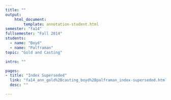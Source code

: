 ```yaml
---
title: ""
output:
    html_document:
        template: annotation-student.html
semester: "fa14"
fullsemester: "Fall 2014"
students:
  - name: "Boyd"
  - name: "Palframan"
topic: "Gold and Casting"

intro: ""

pages:
- title: "Index Superseded"
  link: "fa14_ann_gold%2Bcasting_boyd%2Bpalframan_index-superseded.html"
  desc: ""

---
```

